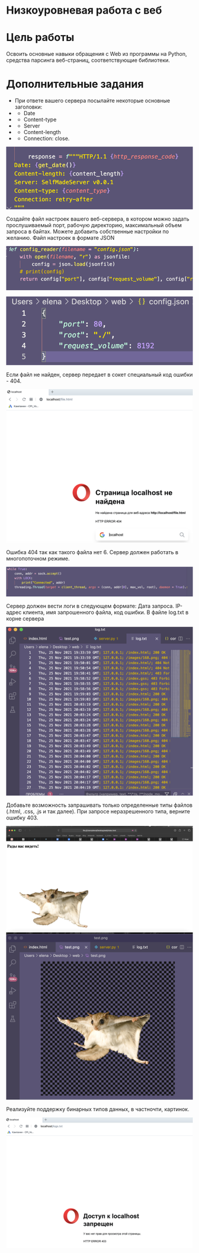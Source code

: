 # Низкоуровневая работа с веб
# Цель работы
Освоить основные навыки обращения c Web из программы на Python, средства парсинга веб-страниц, соответствующие библиотеки.
# Дополнительные задания
+ При ответе вашего сервера посылайте некоторые основные заголовки:
+ + Date
+ + Content-type
+ + Server
+ + Content-length
+ + Connection: close.

![screenshot](web_screen/1.png)

Создайте файл настроек вашего веб-сервера, в котором можно задать прослушиваемый порт, рабочую директорию, максимальный объем запроса в байтах. Можете добавить собственные настройки по желанию. Файл настроек в формате JSON

![screenshot](web_screen/2.png)

![screenshot](web_screen/3.png)

Если файл не найден, сервер передает в сокет специальный код ошибки - 404.

![screenshot](web_screen/4.png)

Ошибка 404 так как такого файла нет 6. Сервер должен работать в многопоточном режиме.

![screenshot](web_screen/5.png)

Сервер должен вести логи в следующем формате: Дата запроса. IP-адрес клиента, имя запрошенного файла, код ошибки. В файле log.txt в корне сервера

![screenshot](web_screen/7.png)

Добавьте возможность запрашивать только определенные типы файлов (.html, .css, .js и так далее). При запросе неразрешенного типа, верните ошибку 403.

![screenshot](web_screen/6.png)
![screenshot](web_screen/10.png)

Реализуйте поддержку бинарных типов данных, в частночти, картинок.

![screenshot](web_screen/8.png)

